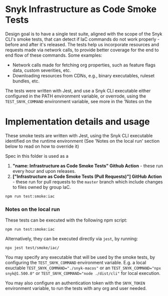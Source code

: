 # Snyk Infrastructure as Code Smoke Tests

Design goal is to have a single test suite, aligned with the scope of the Snyk CLI's smoke tests, that can detect if IaC commands do not work properly - before and after it's released. The tests help us incorporate resources and requests made via network calls, to provide better coverage for the end to end flow of these commands. Some examples:

- Network calls made for fetching org properties, such as feature flags data, custom severities, etc.
- Downloading resources from CDNs, e.g., binary executables, ruleset bundles, etc.

The tests were written with Jest, and use a Snyk CLI executable either configured in the PATH environment variable, or overrode, using the `TEST_SNYK_COMMAND` environment variable, see more in the 'Notes on the

# Implementation details and usage

These smoke tests are written with Jest, using the Snyk CLI executable identified on the runtime environment (See 'Notes on the local run' section below to read on how to override it)

Spec in this folder is used as a

1. **"name: Infrastructure as Code Smoke Tests" Github Action** - these run every hour and upon releases.
2. **["Infrastructure as Code Smoke Tests (Pull Requests)"] GitHub Action** - these run for pull requests to the `master` branch which include changes to files owned by group IaC.

```sh
npm run test:smoke:iac
```

### Notes on the local run

These tests can be executed with the following npm script:

```
npm run test:smoke:iac
```

Alternatively, they can be executed directly via `jest`, by running:

```
npx jest test/smoke/iac/
```

You may specify any executable that will be used by the smoke tests, by configuring the `TEST_SNYK_COMMAND` environment variable. E.g. a local exuctable `TEST_SNYK_COMMAND="./snyk-macos"` or an `TEST_SNYK_COMMAND="npx snyk@1.500.0"` or `TEST_SNYK_COMMAND="node ./dist/cli"` for local execution.

You may also configure an authentication token with the `SNYK_TOKEN` environment variable, to run the tests with any org and user needed.
